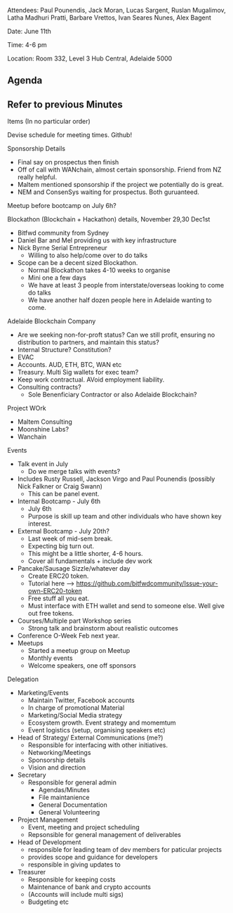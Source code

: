 Attendees: Paul Pounendis, Jack Moran, Lucas Sargent, Ruslan Mugalimov, Latha Madhuri Pratti, Barbare Vrettos, Ivan Seares Nunes, Alex Bagent

Date: June 11th

Time: 4-6 pm

Location: Room 332, Level 3 Hub Central, Adelaide 5000

Agenda
-----------------------------------------------------------------------------------------------------------------
Refer to previous Minutes
-----------------------------------------------------------------------------------------------------------------
Items (In no particular order)

Devise schedule for meeting times. 
Github!

Sponsorship Details
  - Final say on prospectus then finish
  - Off of call with WANchain, almost certain sponsorship. Friend from NZ really helpful.
  - Maltem mentioned sponsorship if the project we potentially do is great.
  - NEM and ConsenSys waiting for prospectus. Both guruanteed.
  
 Meetup before bootcamp on July 6h?
 
 Blockathon (Blockchain + Hackathon) details, November 29,30 Dec1st
  - Bitfwd community from Sydney
  - Daniel Bar and Mel providing us with key infrastructure
  - Nick Byrne Serial Entrepreneur
    - Willing to also help/come over to do talks
  - Scope can be a decent sized Blockathon.
    - Normal Blockathon takes 4-10 weeks to organise
    - Mini one a few days
    - We have at least 3 people from interstate/overseas looking to come do talks
    - We have another half dozen people here in Adelaide wanting to come.
    
 Adelaide Blockchain Company
  - Are we seeking non-for-proft status? Can we still profit, ensuring no distribution to partners, and maintain this status?
  - Internal Structure? Constitution?
  - EVAC
  - Accounts. AUD, ETH, BTC, WAN etc
  - Treasury. Multi Sig wallets for exec team?
  - Keep work contractual. AVoid employment liability.
  - Consulting contracts?
    - Sole Benenficiary Contractor or also Adelaide Blockchain?
  
Project WOrk
  - Maltem Consulting
  - Moonshine Labs?
  - Wanchain
  
Events
  - Talk event in July
    - Do we merge talks with events?
  - Includes Rusty Russell, Jackson Virgo and Paul Pounendis (possibly Nick Falkner or Craig Swann)
    - This can be panel event.
  - Internal Bootcamp - July 6th
    - July 6th
    - Purpose is skill up team and other individuals who have shown key interest.
  - External Bootcamp - July 20th?
    - Last week of mid-sem break.
    - Expecting big turn out.
    - This might be a little shorter, 4-6 hours.
    - Cover all fundamentals + include dev work
  - Pancake/Sausage Sizzle/whatever day
    - Create ERC20 token. 
    - Tutorial here --> https://github.com/bitfwdcommunity/Issue-your-own-ERC20-token
    - Free stuff all you eat.
    - Must interface with ETH wallet and send to someone else. Well give out free tokens.
  - Courses/Multiple part Workshop series
    - Strong talk and brainstorm about realistic outcomes
  - Conference O-Week Feb next year.
  - Meetups
    - Started a meetup group on Meetup
    - Monthly events
    - Welcome speakers, one off sponsors
  
Delegation
  - Marketing/Events
    - Maintain Twitter, Facebook accounts
    - In charge of promotional Material
    - Marketing/Social Media strategy
    - Ecosystem growth. Event strategy and momemtum
    - Event logistics (setup, organising speakers etc)
  - Head of Strategy/ External Communications (me?)
    - Responsible for interfacing with other initiatives.
    - Networking/Meetings
    - Sponsorship details
    - Vision and direction
  - Secretary
    - Responsible for general admin
      - Agendas/Minutes
      - File maintanience
      - General Documentation
      - General Volunteering
  - Project Management
    - Event, meeting and project scheduling
    - Repsonsible for general management of deliverables
  - Head of Development
    - responsible for leading team of dev members for paticular projects
    - provides scope and guidance for developers
    - responsible in giving updates to 
  - Treasurer
    - Responsible for keeping costs
    - Maintenance of bank and crypto accounts
    - (Accounts will include multi sigs)
    - Budgeting etc
 
  
    

